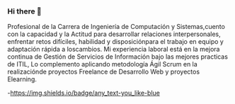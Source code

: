 ### Hi there 👋
Profesional de la Carrera de Ingeniería de Computación y Sistemas,cuento con la capacidad y la Actitud para desarrollar relaciones interpersonales, enfrentar retos difíciles, habilidad y disposiciónpara el trabajo en equipo y adaptación rápida a loscambios. Mi experiencia laboral está en la mejora continua de Gestión de Servicios de Información bajo las mejores practicas de ITIL, Lo complemento aplicando metodología Ágil Scrum en la realizaciónde proyectos Freelance de Desarrollo Web y proyectos Elearning.


-https://img.shields.io/badge/any_text-you_like-blue
<!--


Here are some ideas to get you started:

- 🔭 I’m currently working on ...
- 🌱 I’m currently learning ...
- 👯 I’m looking to collaborate on ...
- 🤔 I’m looking for help with ...
- 💬 Ask me about ...
- 📫 How to reach me: ...
- 😄 Pronouns: ...
- ⚡ Fun fact: ...
-->
